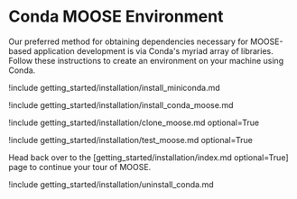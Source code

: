 # Conda MOOSE Environment

Our preferred method for obtaining dependencies necessary for MOOSE-based
application development is via Conda's myriad array of libraries. Follow these
instructions to create an environment on your machine using Conda.

!include getting_started/installation/install_miniconda.md

!include getting_started/installation/install_conda_moose.md

!include getting_started/installation/clone_moose.md optional=True

!include getting_started/installation/test_moose.md optional=True

Head back over to the [getting_started/installation/index.md optional=True] page to continue your tour of MOOSE.

!include getting_started/installation/uninstall_conda.md
